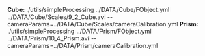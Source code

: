 **Cube:**
./utils/simpleProcessing ../DATA/Cube/FObject.yml ../DATA/Cube/Scales/9_2_Cube.avi --cameraParams=../DATA/Cube/Scales/cameraCalibration.yml
**Prism:**
./utils/simpleProcessing ../DATA/Prism/FObject.yml ../DATA/Prism/10_4_Prism.avi --cameraParams=../DATA/Prism/cameraCalibration.yml